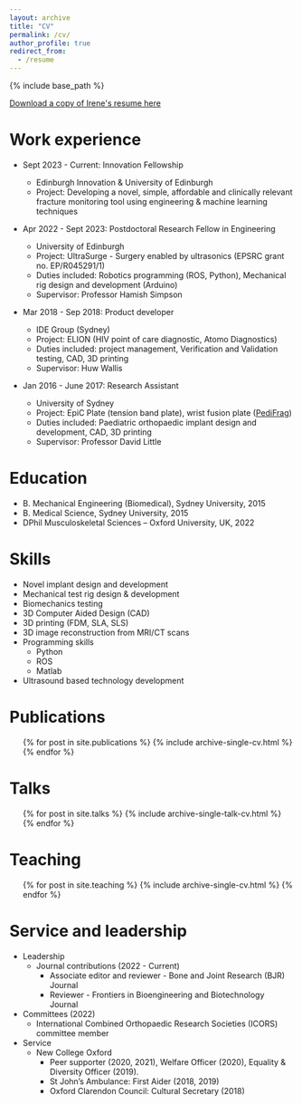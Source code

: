```yaml
---
layout: archive
title: "CV"
permalink: /cv/
author_profile: true
redirect_from:
  - /resume
---
```


{% include base_path %}

[Download a copy of Irene's resume here](http://missireneyang.github.io/files/Resume.pdf)

Work experience
======
* Sept 2023 - Current: Innovation Fellowship
  * Edinburgh Innovation & University of Edinburgh
  * Project: Developing a novel, simple, affordable and clinically relevant fracture monitoring tool using engineering & machine learning techniques

* Apr 2022 - Sept 2023: Postdoctoral Research Fellow in Engineering
  * University of Edinburgh
  * Project: UltraSurge - Surgery enabled by ultrasonics (EPSRC grant no. EP/R045291/1)
  * Duties included: Robotics programming (ROS, Python), Mechanical rig design and development (Arduino)
  * Supervisor: Professor Hamish Simpson

* Mar 2018 - Sep 2018: Product developer
  * IDE Group (Sydney)
  * Project: ELION (HIV point of care diagnostic, Atomo Diagnostics)
  * Duties included: project management, Verification and Validation testing, CAD, 3D printing
  * Supervisor: Huw Wallis

* Jan 2016 - June 2017: Research Assistant
  * University of Sydney
  * Project: EpiC Plate (tension band plate), wrist fusion plate ([PediFrag](https://www.orthopediatrics.com/products/pedifrag-wrist-fusion-plate-system/))
  * Duties included: Paediatric orthopaedic implant design and development, CAD, 3D printing
  * Supervisor: Professor David Little

Education
======
* B. Mechanical Engineering (Biomedical), Sydney University, 2015
* B. Medical Science, Sydney University, 2015
* DPhil Musculoskeletal Sciences – Oxford University, UK, 2022

Skills
======
* Novel implant design and development
* Mechanical test rig design & development
* Biomechanics testing
* 3D Computer Aided Design (CAD)
* 3D printing (FDM, SLA, SLS)
* 3D image reconstruction from MRI/CT scans
* Programming skills
  * Python
  * ROS
  * Matlab
* Ultrasound based technology development

Publications
======
  <ul>{% for post in site.publications %}
    {% include archive-single-cv.html %}
  {% endfor %}</ul>
  
Talks
======
  <ul>{% for post in site.talks %}
    {% include archive-single-talk-cv.html %}
  {% endfor %}</ul>
  
Teaching
======
  <ul>{% for post in site.teaching %}
    {% include archive-single-cv.html %}
  {% endfor %}</ul>
  
Service and leadership
======
* Leadership
  * Journal contributions (2022 - Current)
    * Associate editor and reviewer - Bone and Joint Research (BJR) Journal
    * Reviewer - Frontiers in Bioengineering and Biotechnology Journal
* Committees (2022)
  * International Combined Orthopaedic Research Societies (ICORS) committee member
* Service
  * New College Oxford
    * Peer supporter (2020, 2021), Welfare Officer (2020), Equality & Diversity Officer (2019).
    * St John’s Ambulance: First Aider (2018, 2019)
    * Oxford Clarendon Council: Cultural Secretary (2018)
